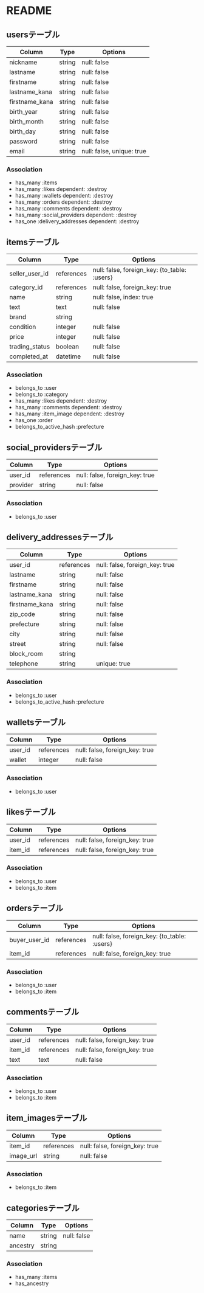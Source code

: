 # README

## usersテーブル
|Column|Type|Options|
|------|----|-------|
|nickname|string|null: false|
|lastname|string|null: false|
|firstname|string|null: false|
|lastname_kana|string|null: false|
|firstname_kana|string|null: false|
|birth_year|string|null: false|
|birth_month|string|null: false|
|birth_day|string|null: false|
|password|string|null: false|
|email|string|null: false, unique: true|
### Association
- has_many :items
- has_many :likes dependent: :destroy
- has_many :wallets dependent: :destroy
- has_many :orders dependent: :destroy
- has_many :comments dependent: :destroy
- has_many :social_providers dependent: :destroy
- has_one :delivery_addresses dependent: :destroy


## itemsテーブル
|Column|Type|Options|
|------|----|-------|
|seller_user_id|references|null: false, foreign_key: {to_table: :users}|
|category_id|references|null: false, foreign_key: true|
|name|string|null: false, index: true|
|text|text|null: false|
|brand|string||
|condition|integer|null: false|
|price|integer|null: false|
|trading_status|boolean|null: false|
|completed_at|datetime|null: false|
### Association
- belongs_to :user
- belongs_to :category
- has_many :likes dependent: :destroy
- has_many :comments dependent: :destroy
- has_many :item_image dependent: :destroy
- has_one :order 
- belongs_to_active_hash :prefecture

## social_providersテーブル
|Column|Type|Options|
|------|----|-------|
|user_id|references|null: false, foreign_key: true|
|provider|string|null: false|
### Association
- belongs_to :user

## delivery_addressesテーブル
|Column|Type|Options|
|------|----|-------|
|user_id|references|null: false, foreign_key: true|
|lastname|string|null: false|
|firstname|string|null: false|
|lastname_kana|string|null: false|
|firstname_kana|string|null: false|
|zip_code|string|null: false|
|prefecture|string|null: false|
|city|string|null: false|
|street|string|null: false|
|block_room|string||
|telephone|string|unique: true|
### Association
- belongs_to :user
- belongs_to_active_hash :prefecture


## walletsテーブル
|Column|Type|Options|
|------|----|-------|
|user_id|references|null: false, foreign_key: true|
|wallet|integer|null: false|
### Association
- belongs_to :user

## likesテーブル
|Column|Type|Options|
|------|----|-------|
|user_id|references|null: false, foreign_key: true|
|item_id|references|null: false, foreign_key: true|
### Association
- belongs_to :user
- belongs_to :item

## ordersテーブル
|Column|Type|Options|
|------|----|-------|
|buyer_user_id|references|null: false, foreign_key: {to_table: :users}|
|item_id|references|null: false, foreign_key: true|
### Association
- belongs_to :user
- belongs_to :item

## commentsテーブル
|Column|Type|Options|
|------|----|-------|
|user_id|references|null: false, foreign_key: true|
|item_id|references|null: false, foreign_key: true|
|text|text|null: false|
### Association
- belongs_to :user
- belongs_to :item

## item_imagesテーブル
|Column|Type|Options|
|------|----|-------|
|item_id|references|null: false, foreign_key: true|
|image_url|string|null: false|
### Association
- belongs_to :item

## categoriesテーブル
|Column|Type|Options|
|------|----|-------|
|name|string|null: false|
|ancestry|string||
### Association
- has_many :items
- has_ancestry

